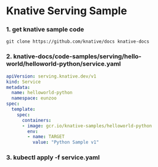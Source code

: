 # Knative Serving Sample

### 1. get knative sample code
```
git clone https://github.com/knative/docs knative-docs
```

### 2. knative-docs/code-samples/serving/hello-world/helloworld-python/service.yaml
```yaml
apiVersion: serving.knative.dev/v1
kind: Service
metadata:
  name: helloworld-python
  namespace: eunzoo
spec:
  template:
    spec:
      containers:
      - image: gcr.io/knative-samples/helloworld-python
        env:
        - name: TARGET
          value: "Python Sample v1"
```
### 3. kubectl apply -f service.yaml

